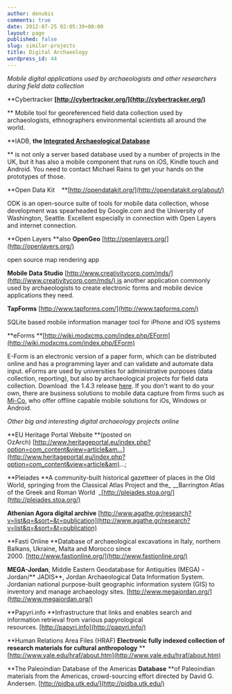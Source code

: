 ```yaml
---
author: denubis
comments: true
date: 2012-07-25 02:05:39+00:00
layout: page
published: false
slug: similar-projects
title: Digital Archaeology
wordpress_id: 44
---
```


_Mobile digital applications used by archaeologists and other researchers during field data collection_

**Cybertracker **[http://cybertracker.org/](http://cybertracker.org/)**

** Mobile tool for georeferenced field data collection used by archaeologists, ethnographers environmental scientists all around the world.

**IADB, **the [Integrated Archaeological Database](http://www.iadb.org.uk/)**

** is not only a server based database used by a number of projects in the UK, but it has also a mobile component that runs on iOS, Kindle touch and Android. You need to contact Michael Rains to get your hands on the prototypes of those.

**Open Data Kit    **[http://opendatakit.org/](http://opendatakit.org/about/)

ODK is an open-source suite of tools for mobile data collection, whose development was spearheaded by Google.com and the University of Washington, Seattle. Excellent especially in connection with Open Layers and internet connection.

**Open Layers **also **OpenGeo** [http://openlayers.org/](http://openlayers.org/)

open source map rendering app

**Mobile Data Studio** [http://www.creativitycorp.com/mds/](http://www.creativitycorp.com/mds/) is another application commonly used by archaeologists to create electronic forms and mobile device applications they need.

**TapForms** [http://www.tapforms.com/](http://www.tapforms.com/)

SQLite based mobile information manager tool for iPhone and iOS systems

**eForms **[http://wiki.modxcms.com/index.php/EForm](http://wiki.modxcms.com/index.php/EForm)

E-Form is an electronic version of a paper form, which can be distributed online and has a programming layer and can validate and automate data input. eForms are used by universities for administrative purposes (data collection, reporting), but also by archaeological projects for field data collection. Download  the 1.4.3 release [here](http://modx.com/extras/package/eform). If you don't want to do your own, there are business solutions to mobile data capture from firms such as [Mi-Co](http://www.mi-corporation.com/mobile-data-capture/), who offer offline capable mobile solutions for iOs, Windows or Android.

_Other big and interesting digital archaeology projects online_

**EU Heritage Portal Website **(posted on OzArch) [http://www.heritageportal.eu/index.php?option=com_content&view=article&am...](http://www.heritageportal.eu/index.php?option=com_content&view=article&am)...;

**Pleiades **A community-built historical gazetteer of places in the Old World, springing from the Classical Atlas Project and the_ __Barrington Atlas of the Greek and Roman World  _[http://pleiades.stoa.org/](http://pleiades.stoa.org/)

**Athenian Agora digital archive** [http://www.agathe.gr/research?v=list&q=&sort=&t=publication](http://www.agathe.gr/research?v=list&q=&sort=&t=publication)

**Fasti Online **Database of archaeological excavations in Italy, northern Balkans, Ukraine, Malta and Morocco since 2000. [http://www.fastionline.org/](http://www.fastionline.org/)

**MEGA-Jordan**, Middle Eastern Geodatabase for Antiquities (MEGA) - Jordan/** JADIS**, Jordan Archaeological Data Information System. Jordanian national purpose-built geographic information system (GIS) to inventory and manage archaeology sites. [http://www.megajordan.org/](http://www.megajordan.org/)

**Papyri.info **Infrastructure that links and enables search and information retrieval from various papyrological resources. [http://papyri.info](http://papyri.info/)

**Human Relations Area Files (HRAF) **Electronic fully indexed collection of research materials for cultural anthropology** **[http://www.yale.edu/hraf/about.htm](http://www.yale.edu/hraf/about.htm)

**The Paleoindian Database of the Americas **Database** **of Paleoindian materials from the Americas, crowd-sourcing effort directed by David G. Andersen. [http://pidba.utk.edu/](http://pidba.utk.edu/)
